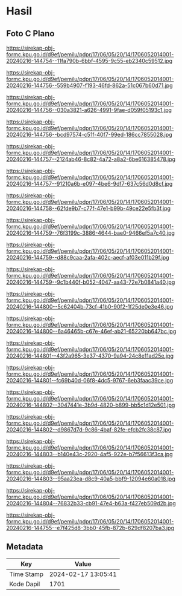# Hasil

## Foto C Plano

https://sirekap-obj-formc.kpu.go.id/d9ef/pemilu/pdpr/17/06/05/20/14/1706052014001-20240216-144754--11fa790b-6bbf-4595-9c55-eb2340c59512.jpg

https://sirekap-obj-formc.kpu.go.id/d9ef/pemilu/pdpr/17/06/05/20/14/1706052014001-20240216-144756--559b4907-f193-46fd-862a-51c067b60d71.jpg

https://sirekap-obj-formc.kpu.go.id/d9ef/pemilu/pdpr/17/06/05/20/14/1706052014001-20240216-144756--030a3821-a626-4991-9fae-d059f05193c1.jpg

https://sirekap-obj-formc.kpu.go.id/d9ef/pemilu/pdpr/17/06/05/20/14/1706052014001-20240216-144756--bcd97574-c51f-40f7-99ed-186cc7855028.jpg

https://sirekap-obj-formc.kpu.go.id/d9ef/pemilu/pdpr/17/06/05/20/14/1706052014001-20240216-144757--2124ab46-8c82-4a72-a8a2-6be616385478.jpg

https://sirekap-obj-formc.kpu.go.id/d9ef/pemilu/pdpr/17/06/05/20/14/1706052014001-20240216-144757--91210a6b-e097-4be6-9df7-637c56d0d8cf.jpg

https://sirekap-obj-formc.kpu.go.id/d9ef/pemilu/pdpr/17/06/05/20/14/1706052014001-20240216-144758--62fde9b7-c77f-47e1-b99b-49ce22e5fb3f.jpg

https://sirekap-obj-formc.kpu.go.id/d9ef/pemilu/pdpr/17/06/05/20/14/1706052014001-20240216-144759--76f3199c-3886-4644-bae0-9466ef5a7c40.jpg

https://sirekap-obj-formc.kpu.go.id/d9ef/pemilu/pdpr/17/06/05/20/14/1706052014001-20240216-144759--d88c9caa-2afa-402c-aecf-af03e011b29f.jpg

https://sirekap-obj-formc.kpu.go.id/d9ef/pemilu/pdpr/17/06/05/20/14/1706052014001-20240216-144759--9c1b440f-b052-4047-aa43-72e7b0841a40.jpg

https://sirekap-obj-formc.kpu.go.id/d9ef/pemilu/pdpr/17/06/05/20/14/1706052014001-20240216-144800--5c62404b-73cf-41b0-90f2-1f25de0e3e46.jpg

https://sirekap-obj-formc.kpu.go.id/d9ef/pemilu/pdpr/17/06/05/20/14/1706052014001-20240216-144800--6a46465b-c67e-46ef-ab21-65220bb647bc.jpg

https://sirekap-obj-formc.kpu.go.id/d9ef/pemilu/pdpr/17/06/05/20/14/1706052014001-20240216-144801--43f2a965-3e37-4370-9a94-24c8e11ad25e.jpg

https://sirekap-obj-formc.kpu.go.id/d9ef/pemilu/pdpr/17/06/05/20/14/1706052014001-20240216-144801--fc69b40d-06f8-4dc5-9767-6eb3faac39ce.jpg

https://sirekap-obj-formc.kpu.go.id/d9ef/pemilu/pdpr/17/06/05/20/14/1706052014001-20240216-144802--3047441e-3b9d-4820-b899-bb5c1d12e501.jpg

https://sirekap-obj-formc.kpu.go.id/d9ef/pemilu/pdpr/17/06/05/20/14/1706052014001-20240216-144802--d9867d7d-9c86-4baf-82fe-efcb2fc38c87.jpg

https://sirekap-obj-formc.kpu.go.id/d9ef/pemilu/pdpr/17/06/05/20/14/1706052014001-20240216-144803--b140e43c-2920-4af5-922e-b7f56613f3ca.jpg

https://sirekap-obj-formc.kpu.go.id/d9ef/pemilu/pdpr/17/06/05/20/14/1706052014001-20240216-144803--95aa23ea-d8c9-40a5-bbf9-12094e60a018.jpg

https://sirekap-obj-formc.kpu.go.id/d9ef/pemilu/pdpr/17/06/05/20/14/1706052014001-20240216-144804--76832b33-cb91-47e4-b63a-f427eb509d2b.jpg

https://sirekap-obj-formc.kpu.go.id/d9ef/pemilu/pdpr/17/06/05/20/14/1706052014001-20240216-144755--e7f425d8-3bb0-45fb-872b-629df8207ba3.jpg


## Metadata

| Key        | Value               |
| ---------- | ------------------- |
| Time Stamp | 2024-02-17 13:05:41 |
| Kode Dapil | 1701                |



